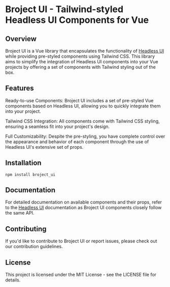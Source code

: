 # Broject UI - Tailwind-styled Headless UI Components for Vue

## Overview

Broject UI is a Vue library that encapsulates the functionality of [Headless UI](https://headlessui.com/) while providing pre-styled components using Tailwind CSS. This library aims to simplify the integration of Headless UI components into your Vue projects by offering a set of components with Tailwind styling out of the box.

## Features

Ready-to-use Components: Broject UI includes a set of pre-styled Vue components based on Headless UI, allowing you to quickly integrate them into your project.

Tailwind CSS Integration: All components come with Tailwind CSS styling, ensuring a seamless fit into your project's design.

Full Customizability: Despite the pre-styling, you have complete control over the appearance and behavior of each component through the use of Headless UI's extensive set of props.

## Installation

`
npm install broject_ui
`

## Documentation

For detailed documentation on available components and their props, refer to the [Headless UI](https://headlessui.com/) documentation as Broject UI components closely follow the same API.

## Contributing

If you'd like to contribute to Broject UI or report issues, please check out our contribution guidelines.

## License

This project is licensed under the MIT License - see the LICENSE file for details.
